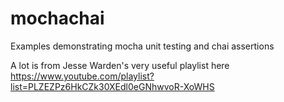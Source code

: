 # mochachai

Examples demonstrating mocha unit testing and chai assertions

A lot is from Jesse Warden's very useful playlist here 
https://www.youtube.com/playlist?list=PLZEZPz6HkCZk30XEdl0eGNhwvoR-XoWHS
